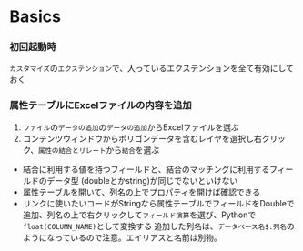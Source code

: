 # Basics

### 初回起動時
`カスタマイズ`の`エクステンション`で、入っているエクステンションを全て有効にしておく

### 属性テーブルにExcelファイルの内容を追加
1. `ファイル`の`データの追加`の`データの追加`からExcelファイルを選ぶ
2. コンテンツウィンドウからポリゴンデータを含むレイヤを選択し右クリック、`属性の結合とリレート`から`結合`を選ぶ
  * 結合に利用する値を持つフィールドと、結合のマッチングに利用するフィールドのデータ型 (doubleとかstring)が同じでないといけない
  * 属性テーブルを開いて、列名の上でプロパティを開けば確認できる
  * リンクに使いたいコードがStringなら属性テーブルでフィールドをDoubleで追加、列名の上で右クリックして`フィールド演算`を選び、Pythonで`float(COLUMN_NAME)`として変換する
追加した列名は、`データベース名$.列名`のようになっているので注意。エイリアスと名前は別物。
